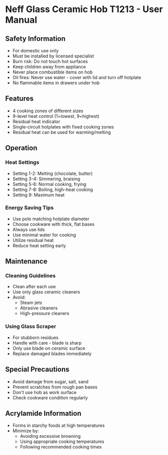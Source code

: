 # Neff Glass Ceramic Hob T1213 - User Manual

## Safety Information
- For domestic use only
- Must be installed by licensed specialist
- Burn risk: Do not touch hot surfaces
- Keep children away from appliance
- Never place combustible items on hob
- Oil fires: Never use water - cover with lid and turn off hotplate
- No flammable items in drawers under hob

## Features
- 4 cooking zones of different sizes
- 9-level heat control (1=lowest, 9=highest)
- Residual heat indicator
- Single-circuit hotplates with fixed cooking zones
- Residual heat can be used for warming/melting

## Operation
### Heat Settings
- Setting 1-2: Melting (chocolate, butter)
- Setting 3-4: Simmering, braising
- Setting 5-6: Normal cooking, frying
- Setting 7-8: Boiling, high-heat cooking
- Setting 9: Maximum heat

### Energy Saving Tips
- Use pots matching hotplate diameter
- Choose cookware with thick, flat bases
- Always use lids
- Use minimal water for cooking
- Utilize residual heat
- Reduce heat setting early

## Maintenance
### Cleaning Guidelines
- Clean after each use
- Use only glass ceramic cleaners
- Avoid:
  - Steam jets
  - Abrasive cleaners
  - High-pressure cleaners

### Using Glass Scraper
- For stubborn residues
- Handle with care - blade is sharp
- Only use blade on ceramic surface
- Replace damaged blades immediately

## Special Precautions
- Avoid damage from sugar, salt, sand
- Prevent scratches from rough pan bases
- Don't use hob as work surface
- Check cookware condition regularly

## Acrylamide Information
- Forms in starchy foods at high temperatures
- Minimize by:
  - Avoiding excessive browning
  - Using appropriate cooking temperatures
  - Following recommended cooking times
